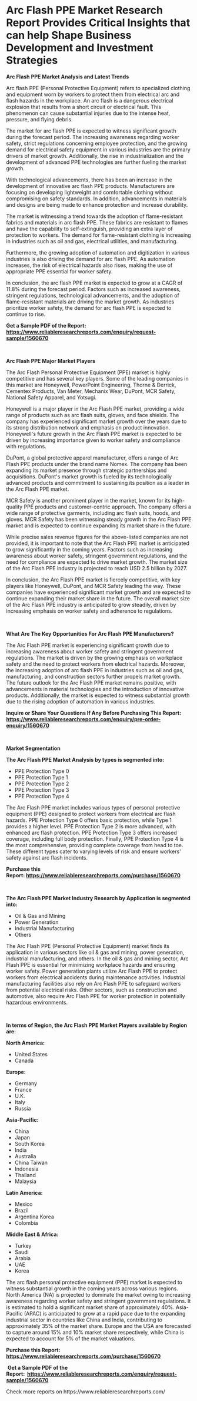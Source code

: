 <p><h1>Arc Flash PPE Market Research Report Provides Critical Insights that can help Shape Business Development and Investment Strategies</h1></p><p><strong>Arc Flash PPE Market Analysis and Latest Trends</strong></p>
<p><p>Arc flash PPE (Personal Protective Equipment) refers to specialized clothing and equipment worn by workers to protect them from electrical arc and flash hazards in the workplace. An arc flash is a dangerous electrical explosion that results from a short circuit or electrical fault. This phenomenon can cause substantial injuries due to the intense heat, pressure, and flying debris.</p><p>The market for arc flash PPE is expected to witness significant growth during the forecast period. The increasing awareness regarding worker safety, strict regulations concerning employee protection, and the growing demand for electrical safety equipment in various industries are the primary drivers of market growth. Additionally, the rise in industrialization and the development of advanced PPE technologies are further fueling the market growth.</p><p>With technological advancements, there has been an increase in the development of innovative arc flash PPE products. Manufacturers are focusing on developing lightweight and comfortable clothing without compromising on safety standards. In addition, advancements in materials and designs are being made to enhance protection and increase durability.</p><p>The market is witnessing a trend towards the adoption of flame-resistant fabrics and materials in arc flash PPE. These fabrics are resistant to flames and have the capability to self-extinguish, providing an extra layer of protection to workers. The demand for flame-resistant clothing is increasing in industries such as oil and gas, electrical utilities, and manufacturing.</p><p>Furthermore, the growing adoption of automation and digitization in various industries is also driving the demand for arc flash PPE. As automation increases, the risk of electrical hazards also rises, making the use of appropriate PPE essential for worker safety.</p><p>In conclusion, the arc flash PPE market is expected to grow at a CAGR of 11.8% during the forecast period. Factors such as increased awareness, stringent regulations, technological advancements, and the adoption of flame-resistant materials are driving the market growth. As industries prioritize worker safety, the demand for arc flash PPE is expected to continue to rise.</p></p>
<p><strong>Get a Sample PDF of the Report:&nbsp; <a href="https://www.reliableresearchreports.com/enquiry/request-sample/1560670">https://www.reliableresearchreports.com/enquiry/request-sample/1560670</a></strong></p>
<p>&nbsp;</p>
<p><strong>Arc Flash PPE Major Market Players</strong></p>
<p><p>The Arc Flash Personal Protective Equipment (PPE) market is highly competitive and has several key players. Some of the leading companies in this market are Honeywell, PowerPoint Engineering, Thorne & Derrick, Cementex Products, Van Meter, Mechanix Wear, DuPont, MCR Safety, National Safety Apparel, and Yotsugi.</p><p>Honeywell is a major player in the Arc Flash PPE market, providing a wide range of products such as arc flash suits, gloves, and face shields. The company has experienced significant market growth over the years due to its strong distribution network and emphasis on product innovation. Honeywell's future growth in the Arc Flash PPE market is expected to be driven by increasing importance given to worker safety and compliance with regulations.</p><p>DuPont, a global protective apparel manufacturer, offers a range of Arc Flash PPE products under the brand name Nomex. The company has been expanding its market presence through strategic partnerships and acquisitions. DuPont's market growth is fueled by its technologically advanced products and commitment to sustaining its position as a leader in the Arc Flash PPE market.</p><p>MCR Safety is another prominent player in the market, known for its high-quality PPE products and customer-centric approach. The company offers a wide range of protective garments, including arc flash suits, hoods, and gloves. MCR Safety has been witnessing steady growth in the Arc Flash PPE market and is expected to continue expanding its market share in the future.</p><p>While precise sales revenue figures for the above-listed companies are not provided, it is important to note that the Arc Flash PPE market is anticipated to grow significantly in the coming years. Factors such as increasing awareness about worker safety, stringent government regulations, and the need for compliance are expected to drive market growth. The market size of the Arc Flash PPE industry is projected to reach USD 2.5 billion by 2027.</p><p>In conclusion, the Arc Flash PPE market is fiercely competitive, with key players like Honeywell, DuPont, and MCR Safety leading the way. These companies have experienced significant market growth and are expected to continue expanding their market share in the future. The overall market size of the Arc Flash PPE industry is anticipated to grow steadily, driven by increasing emphasis on worker safety and adherence to regulations.</p></p>
<p>&nbsp;</p>
<p><strong>What Are The Key Opportunities For Arc Flash PPE Manufacturers?</strong></p>
<p><p>The Arc Flash PPE market is experiencing significant growth due to increasing awareness about worker safety and stringent government regulations. The market is driven by the growing emphasis on workplace safety and the need to protect workers from electrical hazards. Moreover, the increasing adoption of arc flash PPE in industries such as oil and gas, manufacturing, and construction sectors further propels market growth. The future outlook for the Arc Flash PPE market remains positive, with advancements in material technologies and the introduction of innovative products. Additionally, the market is expected to witness substantial growth due to the rising adoption of automation in various industries.</p></p>
<p><strong>Inquire or Share Your Questions If Any Before Purchasing This Report: <a href="https://www.reliableresearchreports.com/enquiry/pre-order-enquiry/1560670">https://www.reliableresearchreports.com/enquiry/pre-order-enquiry/1560670</a></strong></p>
<p>&nbsp;</p>
<p><strong>Market Segmentation</strong></p>
<p><strong>The Arc Flash PPE Market Analysis by types is segmented into:</strong></p>
<p><ul><li>PPE Protection Type 0</li><li>PPE Protection Type 1</li><li>PPE Protection Type 2</li><li>PPE Protection Type 3</li><li>PPE Protection Type 4</li></ul></p>
<p><p>The Arc Flash PPE market includes various types of personal protective equipment (PPE) designed to protect workers from electrical arc flash hazards. PPE Protection Type 0 offers basic protection, while Type 1 provides a higher level. PPE Protection Type 2 is more advanced, with enhanced arc flash protection. PPE Protection Type 3 offers increased coverage, including full body protection. Finally, PPE Protection Type 4 is the most comprehensive, providing complete coverage from head to toe. These different types cater to varying levels of risk and ensure workers' safety against arc flash incidents.</p></p>
<p><strong>Purchase this Report:&nbsp;<a href="https://www.reliableresearchreports.com/purchase/1560670">https://www.reliableresearchreports.com/purchase/1560670</a></strong></p>
<p>&nbsp;</p>
<p><strong>The Arc Flash PPE Market Industry Research by Application is segmented into:</strong></p>
<p><ul><li>Oil & Gas and Mining</li><li>Power Generation</li><li>Industrial Manufacturing</li><li>Others</li></ul></p>
<p><p>The Arc Flash PPE (Personal Protective Equipment) market finds its application in various sectors like oil & gas and mining, power generation, industrial manufacturing, and others. In the oil & gas and mining sector, Arc Flash PPE is essential for minimizing workplace hazards and ensuring worker safety. Power generation plants utilize Arc Flash PPE to protect workers from electrical accidents during maintenance activities. Industrial manufacturing facilities also rely on Arc Flash PPE to safeguard workers from potential electrical risks. Other sectors, such as construction and automotive, also require Arc Flash PPE for worker protection in potentially hazardous environments.</p></p>
<p>&nbsp;</p>
<p><strong>In terms of Region, the Arc Flash PPE Market Players available by Region are:</strong></p>
<p>
    <p> <strong> North America: </strong>
        <ul>
            <li>United States</li>
            <li>Canada</li>
        </ul>
        </p> 
    <p> <strong> Europe: </strong>
        <ul>
            <li>Germany</li>
            <li>France</li>
            <li>U.K.</li>
            <li>Italy</li>
            <li>Russia</li>
        </ul>
        </p> 
    <p> <strong> Asia-Pacific: </strong>
        <ul>
            <li>China</li>
            <li>Japan</li>
            <li>South Korea</li>
            <li>India</li>
            <li>Australia</li>
            <li>China Taiwan</li>
            <li>Indonesia</li>
            <li>Thailand</li>
            <li>Malaysia</li>
        </ul>
        </p> 
    <p> <strong> Latin America: </strong>
        <ul>
            <li>Mexico</li>
            <li>Brazil</li>
            <li>Argentina Korea</li>
            <li>Colombia</li>
        </ul>
        </p> 
    <p> <strong> Middle East & Africa: </strong>
        <ul>
            <li>Turkey</li>
            <li>Saudi</li>
            <li>Arabia</li>
            <li>UAE</li>
            <li>Korea</li>
        </ul>
    </p>
    </p>
<p><p>The arc flash personal protective equipment (PPE) market is expected to witness substantial growth in the coming years across various regions. North America (NA) is projected to dominate the market owing to increasing awareness regarding worker safety and stringent government regulations. It is estimated to hold a significant market share of approximately 40%. Asia-Pacific (APAC) is anticipated to grow at a rapid pace due to the expanding industrial sector in countries like China and India, contributing to approximately 35% of the market share. Europe and the USA are forecasted to capture around 15% and 10% market share respectively, while China is expected to account for 5% of the market valuations.</p></p>
<p><strong>Purchase this Report: <a href="https://www.reliableresearchreports.com/purchase/1560670">https://www.reliableresearchreports.com/purchase/1560670</a></strong></p>
<p>&nbsp;<strong>Get a Sample PDF of the Report:&nbsp;&nbsp;<a href="https://www.reliableresearchreports.com/enquiry/request-sample/1560670">https://www.reliableresearchreports.com/enquiry/request-sample/1560670</a></strong></p>
<p><strong></strong></p>
<p>Check more reports on https://www.reliableresearchreports.com/</p>